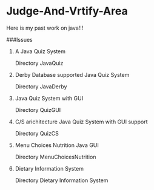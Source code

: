 Judge-And-Vrtify-Area
=====================

Here is my past work on java!!!

###Issues


1.  A Java Quiz System


    Directory JavaQuiz


2. Derby Database supported Java Quiz System


    Directory JavaDerby


3. Java Quiz System with GUI


    Directory QuizGUI


4.  C/S arichitecture Java Quiz System with GUI support


    Directory QuizCS


5.  Menu Choices Nutrition Java GUI


    Directory MenuChoicesNutrition


6.  Dietary Information System


     Directory Dietary Information System

